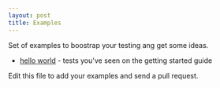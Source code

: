 ```yaml
---
layout: post
title: Examples
---
```


Set of examples to boostrap your testing ang get some ideas.

* [hello world](https://github.com/arunoda/hello-laika) - tests you've seen on the getting started guide


Edit this file to add your examples and send a pull request.